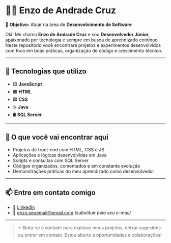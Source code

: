 # 👨‍💻 Enzo de Andrade Cruz

🎯 **Objetivo:** Atuar na área de **Desenvolvimento de Software**

Olá! Me chamo **Enzo de Andrade Cruz** e sou **Desenvolvedor Júnior**, apaixonado por tecnologia e sempre em busca de aprendizado contínuo. Neste repositório você encontrará projetos e experimentos desenvolvidos com foco em boas práticas, organização de código e crescimento técnico.

---

## 🚀 Tecnologias que utilizo

- 🟨 **JavaScript**
- 🟧 **HTML**
- 🟦 **CSS**
- ☕ **Java**
- 🛢️ **SQL Server**

---

## 💼 O que você vai encontrar aqui

- Projetos de front-end com HTML, CSS e JS
- Aplicações e lógicas desenvolvidas em Java
- Scripts e consultas com SQL Server
- Códigos organizados, comentados e em constante evolução
- Demonstrações práticas do meu aprendizado como desenvolvedor

---

## 📫 Entre em contato comigo

- 💼 [LinkedIn](https://www.linkedin.com/in/seuperfil)
- 📧 enzo.seuemail@email.com *(substituir pelo seu e-mail)*

---

> ⭐ Sinta-se à vontade para explorar meus projetos, deixar sugestões ou entrar em contato. Estou aberto a oportunidades e colaborações!




